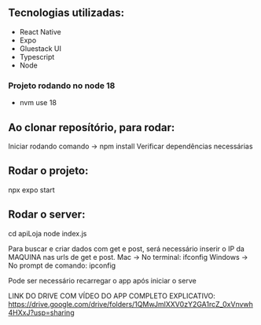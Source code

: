 
## Tecnologias utilizadas:

- React Native
- Expo
- Gluestack UI
- Typescript
- Node 

### Projeto rodando no node 18
 * nvm use 18

## Ao clonar reposítório, para rodar:

Iniciar rodando comando -> npm install
Verificar dependências necessárias

## Rodar o projeto:
   npx expo start

## Rodar o server:
   cd apiLoja 
   node index.js

Para buscar e criar dados com get e post, será necessário inserir o IP da MAQUINA nas urls de get e post.
Mac -> No terminal: ifconfig
Windows -> No prompt de comando: ipconfig


Pode ser necessário recarregar o app após iniciar o serve

LINK DO DRIVE COM VÍDEO DO APP COMPLETO EXPLICATIVO:
https://drive.google.com/drive/folders/1QMwJmlXXV0zY2GA1rcZ_0xVnvwh4HXxJ?usp=sharing 
